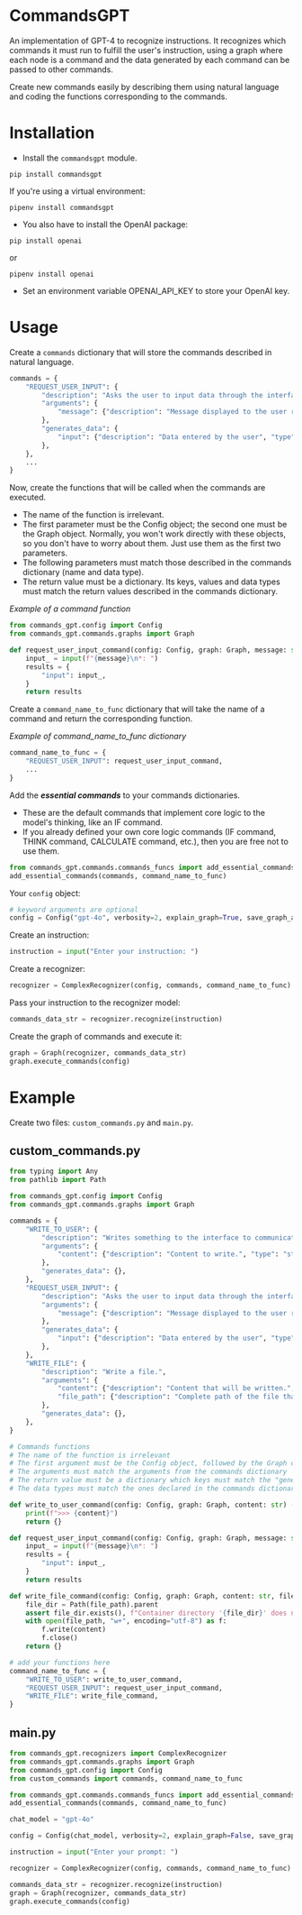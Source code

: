 # CommandsGPT

An implementation of GPT-4 to recognize instructions. It recognizes which commands it must run to fulfill the user's instruction, using a graph where each node is a command and the data generated by each command can be passed to other commands.

Create new commands easily by describing them using natural language and coding the functions corresponding to the commands.

# Installation

* Install the `commandsgpt` module.

```
pip install commandsgpt
```

If you're using a virtual environment:
```
pipenv install commandsgpt
```

* You also have to install the OpenAI package:

```
pip install openai
```

or

```
pipenv install openai
```

* Set an environment variable OPENAI_API_KEY to store your OpenAI key.

# Usage

Create a `commands` dictionary that will store the commands described in natural language. 

```python
commands = {
    "REQUEST_USER_INPUT": {
        "description": "Asks the user to input data through the interface.",
        "arguments": {
            "message": {"description": "Message displayed to the user related to the data that will be requested (example: 'Enter your age').", "type": "string"},
        },
        "generates_data": {
            "input": {"description": "Data entered by the user", "type": "string"},
        },
    },
    ...
}
```

Now, create the functions that will be called when the commands are executed.

* The name of the function is irrelevant.
* The first parameter must be the Config object; the second one must be the Graph object. Normally, you won't work directly with these objects, so you don't have to worry about them. Just use them as the first two parameters.
* The following parameters must match those described in the commands dictionary (name and data type).
* The return value must be a dictionary. Its keys, values and data types must match the return values described in the commands dictionary.

*Example of a command function*

```python
from commands_gpt.config import Config
from commands_gpt.commands.graphs import Graph

def request_user_input_command(config: Config, graph: Graph, message: str) -> dict[str, Any]:
    input_ = input(f"{message}\n*: ")
    results = {
        "input": input_,
    }
    return results
```

Create a `command_name_to_func` dictionary that will take the name of a command and return the corresponding function.

*Example of command_name_to_func dictionary*
```python
command_name_to_func = {
    "REQUEST_USER_INPUT": request_user_input_command,
    ...
}
```

Add the ***essential commands*** to your commands dictionaries.
* These are the default commands that implement core logic to the model's thinking, like an IF command.
* If you already defined your own core logic commands (IF command, THINK command, CALCULATE command, etc.), then you are free not to use them.

```python
from commands_gpt.commands.commands_funcs import add_essential_commands
add_essential_commands(commands, command_name_to_func)
```

Your `config` object:
```python
# keyword arguments are optional
config = Config("gpt-4o", verbosity=2, explain_graph=True, save_graph_as_file=False)
```

Create an instruction:

```python
instruction = input("Enter your instruction: ")
```

Create a recognizer:

```python
recognizer = ComplexRecognizer(config, commands, command_name_to_func)
```

Pass your instruction to the recognizer model:

```python
commands_data_str = recognizer.recognize(instruction)
```

Create the graph of commands and execute it:

```python
graph = Graph(recognizer, commands_data_str)
graph.execute_commands(config)
```

# Example

Create two files: `custom_commands.py` and `main.py`.

## custom_commands.py

```python
from typing import Any
from pathlib import Path

from commands_gpt.config import Config
from commands_gpt.commands.graphs import Graph

commands = {
    "WRITE_TO_USER": {
        "description": "Writes something to the interface to communicate with the user.",
        "arguments": {
            "content": {"description": "Content to write.", "type": "string"},
        },
        "generates_data": {},
    },
    "REQUEST_USER_INPUT": {
        "description": "Asks the user to input data through the interface.",
        "arguments": {
            "message": {"description": "Message displayed to the user related to the data that will be requested (example: 'Enter your age').", "type": "string"},
        },
        "generates_data": {
            "input": {"description": "Data entered by the user", "type": "string"},
        },
    },
    "WRITE_FILE": {
        "description": "Write a file.",
        "arguments": {
            "content": {"description": "Content that will be written.", "type": "string"},
            "file_path": {"description": "Complete path of the file that will be written.", "type": "string"},
        },
        "generates_data": {},
    },
}

# Commands functions
# The name of the function is irrelevant
# The first argument must be the Config object, followed by the Graph object
# The arguments must match the arguments from the commands dictionary
# The return value must be a dictionary which keys must match the "generates_data" keys
# The data types must match the ones declared in the commands dictionary

def write_to_user_command(config: Config, graph: Graph, content: str) -> dict[str, Any]:
    print(f">>> {content}")
    return {}

def request_user_input_command(config: Config, graph: Graph, message: str) -> dict[str, Any]:
    input_ = input(f"{message}\n*: ")
    results = {
        "input": input_,
    }
    return results

def write_file_command(config: Config, graph: Graph, content: str, file_path: str) -> dict[str, Any]:
    file_dir = Path(file_path).parent
    assert file_dir.exists(), f"Container directory '{file_dir}' does not exist."
    with open(file_path, "w+", encoding="utf-8") as f:
        f.write(content)
        f.close()
    return {}

# add your functions here
command_name_to_func = {
    "WRITE_TO_USER": write_to_user_command,
    "REQUEST_USER_INPUT": request_user_input_command,
    "WRITE_FILE": write_file_command,
}
```

## main.py
```python
from commands_gpt.recognizers import ComplexRecognizer
from commands_gpt.commands.graphs import Graph
from commands_gpt.config import Config
from custom_commands import commands, command_name_to_func

from commands_gpt.commands.commands_funcs import add_essential_commands
add_essential_commands(commands, command_name_to_func)

chat_model = "gpt-4o"

config = Config(chat_model, verbosity=2, explain_graph=False, save_graph_as_file=False)

instruction = input("Enter your prompt: ")

recognizer = ComplexRecognizer(config, commands, command_name_to_func)

commands_data_str = recognizer.recognize(instruction)
graph = Graph(recognizer, commands_data_str)
graph.execute_commands(config)
```
